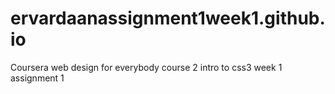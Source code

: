 # ervardaanassignment1week1.github.io
Coursera web design for everybody course 2 intro to css3 week 1 assignment 1
